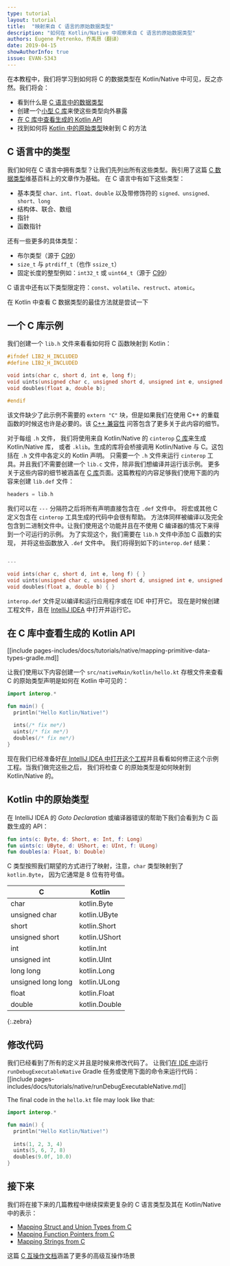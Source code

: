 ```yaml
---
type: tutorial
layout: tutorial
title:  "映射来自 C 语言的原始数据类型"
description: "如何在 Kotlin/Native 中观察来自 C 语言的原始数据类型"
authors: Eugene Petrenko，乔禹昂（翻译）
date: 2019-04-15
showAuthorInfo: true
issue: EVAN-5343
---
```


在本教程中，我们将学习到如何将 C 的数据类型在 Kotlin/Native 中可见，反之亦然。我们将会：
- 看到什么是 [C 语言中的数据类型](#c-语言中的类型)
- 创建一个[小型 C 库](#一个-c-库示例)来使这些类型向外暴露
- [在 C 库中查看生成的 Kotlin API](#在-c-库中查看生成的-kotlin-api)
- 找到如何将 [Kotlin 中的原始类型](#kotlin-中的原始类型)映射到 C 的方法

## C 语言中的类型

我们如何在 C 语言中拥有类型？让我们先列出所有这些类型。我引用了这篇
[C 数据类型](https://en.wikipedia.org/wiki/C_data_types)维基百科上的文章作为基础。
在 C 语言中有如下这些类型：
- 基本类型 `char、int、float、double` 以及带修饰符的 `signed、unsigned、short、long` 
- 结构体、联合、数组
- 指针
- 函数指针

还有一些更多的具体类型：
- 布尔类型（源于 [C99](https://en.wikipedia.org/wiki/C99)）
- `size_t` 与 `ptrdiff_t`（也作 `ssize_t`）
- 固定长度的整型例如：`int32_t` 或 `uint64_t`（源于 [C99](https://en.wikipedia.org/wiki/C99)）

C 语言中还有以下类型限定符：`const`、`volatile`、`restruct`、`atomic`。

在 Kotlin 中查看 C 数据类型的最佳方法就是尝试一下

## 一个 C 库示例

我们创建一个 `lib.h` 文件来看看如何将 C 函数映射到 Kotlin：
<div class="sample" markdown="1" mode="c" theme="idea" data-highlight-only="1" auto-indent="false">

```c
#ifndef LIB2_H_INCLUDED
#define LIB2_H_INCLUDED

void ints(char c, short d, int e, long f);
void uints(unsigned char c, unsigned short d, unsigned int e, unsigned long f);
void doubles(float a, double b);

#endif
```
</div>

该文件缺少了此示例不需要的 `extern "C"` 块，但是如果<!--
-->我们在使用 C++ 的重载函数的时候这也许是必要的。该
[C++ 兼容性](https://stackoverflow.com/questions/1041866/what-is-the-effect-of-extern-c-in-c)
问答包含了更多关于此内容的细节。

对于每组 `.h` 文件，
我们将使用来自 Kotlin/Native 的 `cinterop` [C 库](/docs/reference/native/c_interop.html)<!--
-->来生成 Kotlin/Native 库，
或者 `.klib`。生成的库将会桥接调用 Kotlin/Native 与 C。这包括<!--
-->在 `.h` 文件中各定义的 Kotlin 声明。
只需要一个 `.h` 文件来运行 `cinterop` 工具。并且我们不需要创建一个
`lib.c` 文件，除非我们想编译并运行该示例。
更多关于这些内容的细节被涵盖在 [C 库](/docs/reference/native/c_interop.html)页面。这篇教程<!--
-->的内容足够我们使用下面的内容来创建 `lib.def` 文件：
<div class="sample" markdown="1" mode="c" theme="idea" data-highlight-only="1" auto-indent="false">

```c
headers = lib.h
```
</div>

我们可以在 `---` 分隔符之后将所有声明直接包含在 `.def` 文件中。
将宏或其他 C 定义包含在 `cinterop` 工具生成的代码中会很有帮助。
方法体同样被编译以及完全包含到二进制文件中。让我们使用<!--
-->这个功能并且在不使用 C 编译器的情况下来得到一个可运行的示例。
为了实现这个，我们需要在 `lib.h` 文件中添加 C 函数的实现，
并将这些函数放入 `.def` 文件中。
我们将得到如下的`interop.def` 结果：
<div class="sample" markdown="1" mode="c" theme="idea" data-highlight-only="1" auto-indent="false">

```c

---

void ints(char c, short d, int e, long f) { }
void uints(unsigned char c, unsigned short d, unsigned int e, unsigned long f) { }
void doubles(float a, double b) { }
```
</div>

`interop.def` 文件足以编译和运行应用程序或在 IDE 中打开它。
现在是时候创建工程文件，且在
[IntelliJ IDEA](https://jetbrains.com/idea) 中打开并运行它。

## 在 C 库中查看生成的 Kotlin API

[[include pages-includes/docs/tutorials/native/mapping-primitive-data-types-gradle.md]]

让我们使用以下内容创建一个 `src/nativeMain/kotlin/hello.kt` 存根文件<!--
-->来查看 C 的原始类型声明是如何在 Kotlin 中可见的：

<div class="sample" markdown="1" theme="idea" data-highlight-only>

```kotlin
import interop.*

fun main() {
  println("Hello Kotlin/Native!")
  
  ints(/* fix me*/)
  uints(/* fix me*/)
  doubles(/* fix me*/)
}
```
</div>

现在我们已经准备好<!--
-->[在 IntelliJ IDEA 中打开这个工程](basic-kotlin-native-app.html#open-in-ide)<!--
-->并且看看如何修正这个示例工程。当我们做完这些之后，
我们将检查 C 的原始类型是如何映射到 Kotlin/Native 的。

## Kotlin 中的原始类型

在 IntelliJ IDEA 的 _Goto Declaration_
或编译器错误的帮助下我们会看到为 C 函数生成的 API：

<div class="sample" markdown="1" theme="idea" data-highlight-only="1" auto-indent="false">

```kotlin
fun ints(c: Byte, d: Short, e: Int, f: Long)
fun uints(c: UByte, d: UShort, e: UInt, f: ULong)
fun doubles(a: Float, b: Double)
```
</div>

C 类型按照我们期望的方式进行了映射，注意，`char` 类型映射到了 `kotlin.Byte`，
因为它通常是 8 位有符号值。

| C | Kotlin |
|---|--------|
| char  |  kotlin.Byte |
| unsigned char  |  kotlin.UByte |
| short |  kotlin.Short |
| unsigned short |  kotlin.UShort |
| int   |  kotlin.Int |
| unsigned int   |  kotlin.UInt |
| long long  |  kotlin.Long |
| unsigned long long |  kotlin.ULong |
| float |  kotlin.Float |
| double | kotlin.Double |
{:.zebra}


## 修改代码

我们已经看到了所有的定义并且是时候来修改代码了。
让我们[在 IDE 中](basic-kotlin-native-app.html#run-in-ide)运行 `runDebugExecutableNative` Gradle 任务<!--
-->或使用下面的命令来运行代码：
[[include pages-includes/docs/tutorials/native/runDebugExecutableNative.md]]

The final code in the `hello.kt` file may look like that:
 
<div class="sample" markdown="1" theme="idea" data-highlight-only>

```kotlin
import interop.*

fun main() {
  println("Hello Kotlin/Native!")
  
  ints(1, 2, 3, 4)
  uints(5, 6, 7, 8)
  doubles(9.0f, 10.0)
}
```
</div>

## 接下来

我们将在接下来的几篇教程中继续探索更复杂的
C 语言类型及其在 Kotlin/Native 中的表示：
- [Mapping Struct and Union Types from C](mapping-struct-union-types-from-c.html)
- [Mapping Function Pointers from C](mapping-function-pointers-from-c.html)
- [Mapping Strings from C](mapping-strings-from-c.html)

这篇 [C 互操作文档](/docs/reference/native/c_interop.html)<!--
-->涵盖了更多的高级互操作场景
